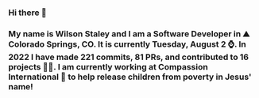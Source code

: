 ### Hi there 👋

### My name is Wilson Staley and I am a Software Developer in ⛰ Colorado Springs, CO.  It is currently Tuesday, August 2 ⌚. In 2022 I have made 221 commits, 81 PRs, and contributed to 16 projects 👨‍💻. I am currently working at Compassion International 🏢 to help release children from poverty in Jesus' name!